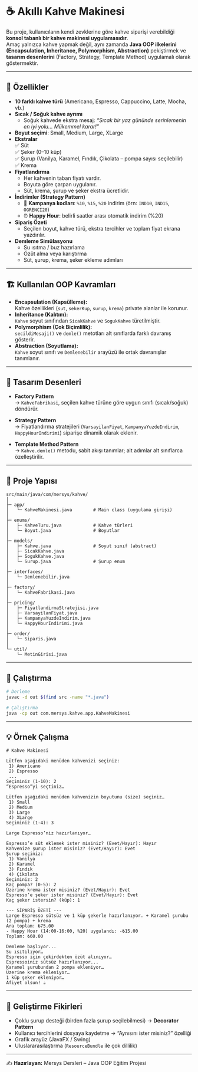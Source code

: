# ☕ Akıllı Kahve Makinesi

Bu proje, kullanıcıların kendi zevklerine göre kahve siparişi verebildiği **konsol tabanlı bir kahve makinesi uygulamasıdır**.  
Amaç yalnızca kahve yapmak değil, aynı zamanda **Java OOP ilkelerini (Encapsulation, Inheritance, Polymorphism, Abstraction)** pekiştirmek ve **tasarım desenlerini** (Factory, Strategy, Template Method) uygulamalı olarak göstermektir.

---

## 📌 Özellikler

- **10 farklı kahve türü** (Americano, Espresso, Cappuccino, Latte, Mocha, vb.)
- **Sıcak / Soğuk kahve ayrımı**
  - Soğuk kahvede ekstra mesaj: *“Sıcak bir yaz gününde serinlemenin en iyi yolu… Mükemmel karar!”*
- **Boyut seçimi**: Small, Medium, Large, XLarge
- **Ekstralar**  
  ✅ Süt  
  ✅ Şeker (0–10 küp)  
  ✅ Şurup (Vanilya, Karamel, Fındık, Çikolata – pompa sayısı seçilebilir)  
  ✅ Krema
- **Fiyatlandırma**
  - Her kahvenin taban fiyatı vardır.
  - Boyuta göre çarpan uygulanır.
  - Süt, krema, şurup ve şeker ekstra ücretlidir.
- **İndirimler (Strategy Pattern)**
  - 🔖 **Kampanya kodları**: `%10`, `%15`, `%20` indirim (örn: `IND10`, `IND15`, `OGRENCI20`)
  - ⏰ **Happy Hour**: belirli saatler arası otomatik indirim (%20)
- **Sipariş Özeti**
  - Seçilen boyut, kahve türü, ekstra tercihler ve toplam fiyat ekrana yazdırılır.
- **Demleme Simülasyonu**
  - Su ısıtma / buz hazırlama  
  - Özüt alma veya karıştırma  
  - Süt, şurup, krema, şeker ekleme adımları

---

## 🏗 Kullanılan OOP Kavramları

- **Encapsulation (Kapsülleme):**  
  Kahve özellikleri (`sut`, `sekerKup`, `surup`, `krema`) private alanlar ile korunur.
- **Inheritance (Kalıtım):**  
  `Kahve` soyut sınıfından `SicakKahve` ve `SogukKahve` türetilmiştir.
- **Polymorphism (Çok Biçimlilik):**  
  `secildiMesaji()` ve `demle()` metotları alt sınıflarda farklı davranış gösterir.
- **Abstraction (Soyutlama):**  
  `Kahve` soyut sınıfı ve `Demlenebilir` arayüzü ile ortak davranışlar tanımlanır.

---

## 🎨 Tasarım Desenleri

- **Factory Pattern**  
  → `KahveFabrikasi`, seçilen kahve türüne göre uygun sınıfı (sıcak/soğuk) döndürür.

- **Strategy Pattern**  
  → Fiyatlandırma stratejileri (`VarsayilanFiyat`, `KampanyaYuzdeIndirim`, `HappyHourIndirimi`) siparişe dinamik olarak eklenir.

- **Template Method Pattern**  
  → `Kahve.demle()` metodu, sabit akışı tanımlar; alt adımlar alt sınıflarca özelleştirilir.

---

## 📂 Proje Yapısı

```
src/main/java/com/mersys/kahve/
│
├─ app/
│   └─ KahveMakinesi.java        # Main class (uygulama girişi)
│
├─ enums/
│   ├─ KahveTuru.java            # Kahve türleri
│   └─ Boyut.java                # Boyutlar
│
├─ models/
│   ├─ Kahve.java                # Soyut sınıf (abstract)
│   ├─ SicakKahve.java
│   ├─ SogukKahve.java
│   └─ Surup.java                # Şurup enum
│
├─ interfaces/
│   └─ Demlenebilir.java
│
├─ factory/
│   └─ KahveFabrikasi.java
│
├─ pricing/
│   ├─ FiyatlandirmaStratejisi.java
│   ├─ VarsayilanFiyat.java
│   ├─ KampanyaYuzdeIndirim.java
│   └─ HappyHourIndirimi.java
│
├─ order/
│   └─ Siparis.java
│
└─ util/
    └─ MetinGirisi.java
```

---

## 🚀 Çalıştırma

```bash
# Derleme
javac -d out $(find src -name "*.java")

# Çalıştırma
java -cp out com.mersys.kahve.app.KahveMakinesi
```

---

## 💡 Örnek Çalışma

```
# Kahve Makinesi

Lütfen aşağıdaki menüden kahvenizi seçiniz:
 1) Americano
 2) Espresso
 ...
Seçiminiz (1-10): 2
“Espresso”yi seçtiniz…

Lütfen aşağıdaki menüden kahvenizin boyutunu (size) seçiniz…
 1) Small
 2) Medium
 3) Large
 4) XLarge
Seçiminiz (1-4): 3

Large Espresso’niz hazırlanıyor…

Espresso’e süt eklemek ister misiniz? (Evet/Hayır): Hayır
Kahvenize şurup ister misiniz? (Evet/Hayır): Evet
Şurup seçiniz:
 1) Vanilya
 2) Karamel
 3) Fındık
 4) Çikolata
Seçiminiz: 2
Kaç pompa? (0-5): 2
Üzerine krema ister misiniz? (Evet/Hayır): Evet
Espresso’e şeker ister misiniz? (Evet/Hayır): Evet
Kaç şeker istersin? (küp): 1

--- SİPARİŞ ÖZETİ ---
Large Espresso sütsüz ve 1 küp şekerle hazırlanıyor. + Karamel şurubu (2 pompa) + krema
Ara toplam: ₺75.00
- Happy Hour (14:00-16:00, %20) uygulandı: -₺15.00
Toplam: ₺60.00

Demleme başlıyor...
Su ısıtılıyor…
Espresso için çekirdekten özüt alınıyor…
Espressoiniz sütsüz hazırlanıyor...
Karamel şurubundan 2 pompa ekleniyor…
Üzerine krema ekleniyor…
1 küp şeker ekleniyor…
Afiyet olsun! ☕
```

---

## 🔮 Geliştirme Fikirleri

- Çoklu şurup desteği (birden fazla şurup seçilebilmesi) → **Decorator Pattern**
- Kullanıcı tercihlerini dosyaya kaydetme → “Aynısını ister misiniz?” özelliği
- Grafik arayüz (JavaFX / Swing)
- Uluslararasılaştırma (`ResourceBundle` ile çok dillilik)

---

✍️ **Hazırlayan:** Mersys Dersleri – Java OOP Eğitim Projesi  
